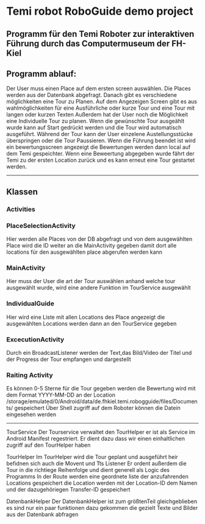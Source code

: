 # Temi robot RoboGuide demo project

## Programm für den Temi Roboter zur interaktiven Führung durch das Computermuseum der FH-Kiel

## Programm ablauf:

Der User muss einen Place auf dem ersten screen auswählen. Die Places werden aus der Datenbank abgefragt.
Danach gibt es verschiedene möglichkeiten eine Tour zu Planen.
Auf dem Angezeigen Screen gibt es aus wahlmöglichkeiten für eine Ausführliche oder kurze Tour und eine Tour mit langen oder kurzen Texten
Außerdem hat der User noch die Möglichkeit eine Individuelle Tour zu planen.
Wenn die gewünschte Tour ausgeählt wurde kann auf Start gedrückt werden und die Tour wird automatisch ausgeführt. 
Während der Tour kann der User einzelene Austellungsstücke überspringen oder die Tour Paussieren.
Wenn die Führung beendet ist wird ein bewertungsscreen angezeigt die Bewertungen werden dann local auf dem Temi gespeichter.
Wenn eine Beweertung abgegeben wurde fährt der Temi zu der ersten Location zurück und es kann erneut eine Tour gestartet werden.

---


## Klassen
### Activities
### PlaceSelectionActivity
Hier werden alle Places von der DB abgefragt und von dem ausgewählten Place wird die ID weiter an die MainActivity gegeben damit dort alle locations für den ausgewählten place abgerufen werden kann

### MainActivity
Hier muss der User die art der Tour auswählen anhand welche tour ausgewählt wurde, wird eine andere Funktion im TourService ausgewählt

### IndividualGuide
Hier wird eine Liste mit allen Locations des Place angezeigt die ausgewählten Locations werden dann an den TourService gegeben

### ExcecutionActivity
Durch ein BroadcastListener werden der Text,das Bild/Video der Titel und der Progress der Tour empfangen und dargestellt

### Raiting Activity
Es können 0-5 Sterne für die Tour gegeben werden die Bewertung wird mit dem Format YYYY-MM-DD an der Location  /storage/emulated/0/Android/data/de.fhkiel.temi.robogguide/files/Documents/
gespeichert Über Shell zugriff auf dem Roboter können die Datein eingesehen werden

---

TourService
Der Tourservice verwaltet den TourHelper er ist als Service im Android Manifest regestriert. 
Er dient dazu dass wir einen einhaltlichen zugriff auf den TourHelper haben

TourHelper
Im TourHelper wird die Tour geplant und ausgeführt heir befidnen sich auch die Movent und Tts Listener
Er ordent außerdem die Tour in die richtiege Reihenfolge und dient generell als Logic des Programms
In der Route werden eine geordnete liste der anzufahrenden Locations gespeichert die Location werden mit der Location-ID dem Namen und der dazugehöriegen Transfer-ID gespeichert

DatenbankHelper
Der DatenbankHelper ist zum größtenTeil gleichgeblieben es sind nur ein paar funktionen dazu gekommen die gezielt Texte und Bilder aus der Datenbank abfragen
